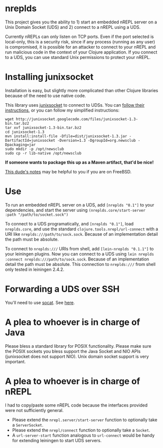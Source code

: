 nreplds
=======

This project gives you the ability to 1) start an embedded nREPL server on a
Unix Domain Socket (UDS) and 2) connect to a nREPL using a UDS.

Currently nREPLs can only listen on TCP ports. Even if the port selected is
local-only, this is a security risk, since if any process (running as any user)
is compromised, it is possible for an attacker to connect to your nREPL and run
malicious code in the context of your Clojure application. If you connect to a
UDS, you can use standard Unix permissions to protect your nREPL.


Installing junixsocket
======================

Installation is easy, but slightly more complicated than other Clojure libraries
because of the need to use native code.

This library uses [junixsocket](http://code.google.com/p/junixsocket/) to
connect to UDSs. You can
[follow their instructions](http://code.google.com/p/junixsocket/wiki/GettingStarted),
or you can follow my simplified instructions:

```
wget http://junixsocket.googlecode.com/files/junixsocket-1.3-bin.tar.bz2
tar xvf junixsocket-1.3-bin.tar.bz2
cd junixsocket-1.3
mvn install:install-file -Dfile=dist/junixsocket-1.3.jar -DartifactId=junixsocket -Dversion=1.3 -DgroupId=org.newsclub -Dpackaging=jar
sudo mkdir -p /opt/newsclub
sudo cp -r lib-native /opt/newsclub
```

**If someone wants to package this up as a Maven artifact, that'd be nice!**

[This dude's notes](http://brechthouben.be/?p=13) may be helpful to you if you
are on FreeBSD.

Use
===

To run an embedded nREPL server on a UDS, add `[nreplds "0.1"]` to your
dependencies, and start the server using `(nreplds.core/start-server :path
"/path/to/socket.sock")`

To connect to a UDS programatically, and `[nreplds "0.1"]`, load `nreplds.core`,
and use the standard `clojure.tools.nrepl/url-connect` with a URI like
`nreplds:///path/to/sock.sock`. Because of an implementation detail the path must
be absolute.

To connect to `nreplds:///` URIs from shell, add `[lein-nreplds "0.1.1"]` to your
leiningen plugins. Now you can connect to a UDS using `lein nreplds :connect
nreplds:///path/to/sock.sock`. Because of an implementation detail the path must
be absolute. This connection to `nreplds:///` from shell only tested in leiningen 2.4.2.

Forwarding a UDS over SSH
=========================

You'll need to use [socat](http://www.dest-unreach.org/socat/). See [here](http://www.debian-administration.org/users/dkg/weblog/68).

A plea to whoever is in charge of Java
======================================

Please bless a standard library for POSIX functionality. Please make sure the
POSIX sockets you bless support the Java Socket and NIO APIs (junixsocket does
not support NIO). Unix domain socket support is very important.

A plea to whoever is in charge of nREPL
=======================================

I had to copy/paste some nREPL code because the interfaces provided were not sufficiently general.

- Please extend the `nrepl.server/start-server` function to optionally take a `ServerSocket`.
- Please extend the `nrepl/connect` function to optionally take a `Socket`.
- A `url-server-start` function analogous to `url-connect` would be handy for
  extending leiningen to start UDS servers.
